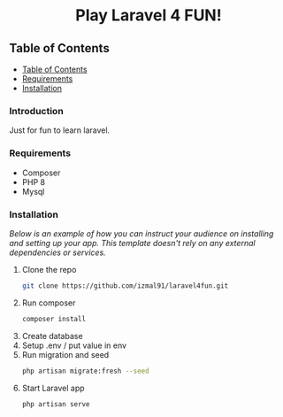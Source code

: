 <h1 align="center"> Play Laravel 4 FUN! </h1> 


## Table of Contents

- [Table of Contents](#table-of-contents)
- [Requirements](#requirements)
- [Installation](#plugins)

<!-- END doctoc generated TOC please keep comment here to allow auto update -->

### Introduction

Just for fun to learn laravel.

### Requirements

* Composer
* PHP 8
* Mysql

### Installation

_Below is an example of how you can instruct your audience on installing and setting up your app. This template doesn't rely on any external dependencies or services._

1. Clone the repo
   ```sh
   git clone https://github.com/izmal91/laravel4fun.git
   ```
2. Run composer
   ```sh
   composer install
   ```
3. Create database
4. Setup .env / put value in env
5. Run migration and seed
   ```sh
   php artisan migrate:fresh --seed
   ```
6. Start Laravel app
   ```sh
   php artisan serve
   ```